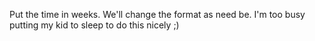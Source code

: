 Put the time in weeks.  We'll change the format as need be.  I'm too busy
putting my kid to sleep to do this nicely ;)



